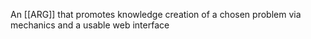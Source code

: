 An [[ARG]] that promotes knowledge creation of a chosen problem via mechanics and a usable web interface
